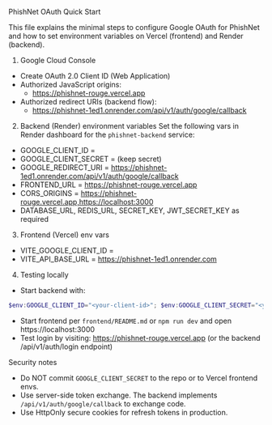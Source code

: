 PhishNet OAuth Quick Start

This file explains the minimal steps to configure Google OAuth for PhishNet and how to set environment variables on Vercel (frontend) and Render (backend).

1) Google Cloud Console
- Create OAuth 2.0 Client ID (Web Application)
- Authorized JavaScript origins:
  - https://phishnet-rouge.vercel.app
- Authorized redirect URIs (backend flow):
  - https://phishnet-1ed1.onrender.com/api/v1/auth/google/callback

2) Backend (Render) environment variables
Set the following vars in Render dashboard for the `phishnet-backend` service:
- GOOGLE_CLIENT_ID = <your-client-id>
- GOOGLE_CLIENT_SECRET = <your-client-secret>  (keep secret)
- GOOGLE_REDIRECT_URI = https://phishnet-1ed1.onrender.com/api/v1/auth/google/callback
- FRONTEND_URL = https://phishnet-rouge.vercel.app
- CORS_ORIGINS = https://phishnet-rouge.vercel.app,https://localhost:3000
- DATABASE_URL, REDIS_URL, SECRET_KEY, JWT_SECRET_KEY as required

3) Frontend (Vercel) env vars
- VITE_GOOGLE_CLIENT_ID = <your-client-id>
- VITE_API_BASE_URL = https://phishnet-1ed1.onrender.com

4) Testing locally
- Start backend with:

```powershell
$env:GOOGLE_CLIENT_ID="<your-client-id>"; $env:GOOGLE_CLIENT_SECRET="<your-client-secret>"; python -m uvicorn app.main:app --reload
```

- Start frontend per `frontend/README.md` or `npm run dev` and open https://localhost:3000
- Test login by visiting: https://phishnet-rouge.vercel.app (or the backend /api/v1/auth/login endpoint)

Security notes
- Do NOT commit `GOOGLE_CLIENT_SECRET` to the repo or to Vercel frontend envs.
- Use server-side token exchange. The backend implements `/api/v1/auth/google/callback` to exchange code.
- Use HttpOnly secure cookies for refresh tokens in production.
